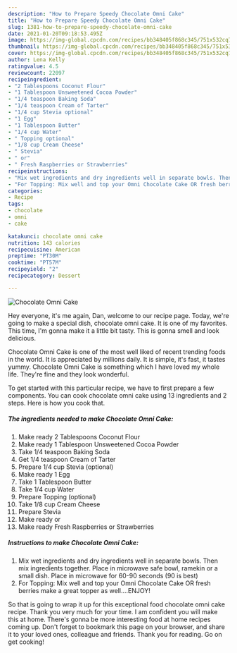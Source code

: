 ```yaml
---
description: "How to Prepare Speedy Chocolate Omni Cake"
title: "How to Prepare Speedy Chocolate Omni Cake"
slug: 1381-how-to-prepare-speedy-chocolate-omni-cake
date: 2021-01-20T09:18:53.495Z
image: https://img-global.cpcdn.com/recipes/bb348405f868c345/751x532cq70/chocolate-omni-cake-recipe-main-photo.jpg
thumbnail: https://img-global.cpcdn.com/recipes/bb348405f868c345/751x532cq70/chocolate-omni-cake-recipe-main-photo.jpg
cover: https://img-global.cpcdn.com/recipes/bb348405f868c345/751x532cq70/chocolate-omni-cake-recipe-main-photo.jpg
author: Lena Kelly
ratingvalue: 4.5
reviewcount: 22097
recipeingredient:
- "2 Tablespoons Coconut Flour"
- "1 Tablespoon Unsweetened Cocoa Powder"
- "1/4 teaspoon Baking Soda"
- "1/4 teaspoon Cream of Tarter"
- "1/4 cup Stevia optional"
- "1 Egg"
- "1 Tablespoon Butter"
- "1/4 cup Water"
- " Topping optional"
- "1/8 cup Cream Cheese"
- " Stevia"
- " or"
- " Fresh Raspberries or Strawberries"
recipeinstructions:
- "Mix wet ingredients and dry ingredients well in separate bowls. Then mix ingredients together. Place in microwave safe bowl, ramekin or a small dish. Place in microwave for 60-90 seconds (90 is best)"
- "For Topping: Mix well and top your Omni Chocolate Cake OR fresh berries make a great topper as well....ENJOY!"
categories:
- Recipe
tags:
- chocolate
- omni
- cake

katakunci: chocolate omni cake 
nutrition: 143 calories
recipecuisine: American
preptime: "PT30M"
cooktime: "PT57M"
recipeyield: "2"
recipecategory: Dessert

---
```



![Chocolate Omni Cake](https://img-global.cpcdn.com/recipes/bb348405f868c345/751x532cq70/chocolate-omni-cake-recipe-main-photo.jpg)

Hey everyone, it's me again, Dan, welcome to our recipe page. Today, we're going to make a special dish, chocolate omni cake. It is one of my favorites. This time, I'm gonna make it a little bit tasty. This is gonna smell and look delicious.



Chocolate Omni Cake is one of the most well liked of recent trending foods in the world. It is appreciated by millions daily. It is simple, it's fast, it tastes yummy. Chocolate Omni Cake is something which I have loved my whole life. They're fine and they look wonderful.


To get started with this particular recipe, we have to first prepare a few components. You can cook chocolate omni cake using 13 ingredients and 2 steps. Here is how you cook that.

<!--inarticleads1-->

##### The ingredients needed to make Chocolate Omni Cake:

1. Make ready 2 Tablespoons Coconut Flour
1. Make ready 1 Tablespoon Unsweetened Cocoa Powder
1. Take 1/4 teaspoon Baking Soda
1. Get 1/4 teaspoon Cream of Tarter
1. Prepare 1/4 cup Stevia (optional)
1. Make ready 1 Egg
1. Take 1 Tablespoon Butter
1. Take 1/4 cup Water
1. Prepare  Topping (optional)
1. Take 1/8 cup Cream Cheese
1. Prepare  Stevia
1. Make ready  or
1. Make ready  Fresh Raspberries or Strawberries




<!--inarticleads2-->

##### Instructions to make Chocolate Omni Cake:

1. Mix wet ingredients and dry ingredients well in separate bowls. Then mix ingredients together. Place in microwave safe bowl, ramekin or a small dish. Place in microwave for 60-90 seconds (90 is best)
1. For Topping: Mix well and top your Omni Chocolate Cake OR fresh berries make a great topper as well....ENJOY!




So that is going to wrap it up for this exceptional food chocolate omni cake recipe. Thank you very much for your time. I am confident you will make this at home. There's gonna be more interesting food at home recipes coming up. Don't forget to bookmark this page on your browser, and share it to your loved ones, colleague and friends. Thank you for reading. Go on get cooking!
